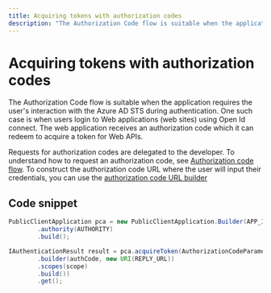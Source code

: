 ```yaml
---
title: Acquiring tokens with authorization codes
description: "The Authorization Code flow is suitable when the application requires the user's interaction with the Azure AD STS during authentication."
---
```


# Acquiring tokens with authorization codes

The Authorization Code flow is suitable when the application requires the user's interaction with the Azure AD STS during authentication. One such case is when users login to Web applications (web sites) using Open Id connect. The web application receives an authorization code which it can redeem to acquire a token for Web APIs.

Requests for authorization codes are delegated to the developer. To understand how to request an authorization code, see [Authorization code flow](/azure/active-directory/develop/active-directory-protocols-oauth-code). To construct the authorization code URL where the user will input their credentials, you can use the [authorization code URL builder](https://github.com/AzureAD/microsoft-authentication-library-for-java/wiki/Authorization-Code-URL-Builder)

## Code snippet

```java
PublicClientApplication pca = new PublicClientApplication.Builder(APP_ID)
        .authority(AUTHORITY)
        .build();

IAuthenticationResult result = pca.acquireToken(AuthorizationCodeParameters
        .builder(authCode, new URI(REPLY_URL))
        .scopes(scope)
        .build())
        .get();
```
